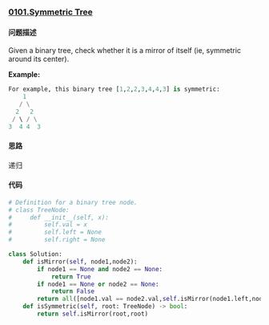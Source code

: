 ### [0101.Symmetric Tree](https://leetcode-cn.com/problems/symmetric-tree/)

#### 问题描述

Given a binary tree, check whether it is a mirror of itself (ie, symmetric around its center).

**Example:**
```python
For example, this binary tree [1,2,2,3,4,4,3] is symmetric:
    1
   / \
  2   2
 / \ / \
3  4 4  3
```

#### 思路
递归
#### 代码

```python
# Definition for a binary tree node.
# class TreeNode:
#     def __init__(self, x):
#         self.val = x
#         self.left = None
#         self.right = None

class Solution:
    def isMirror(self, node1,node2):
        if node1 == None and node2 == None:
            return True
        if node1 == None or node2 == None:
            return False
        return all([node1.val == node2.val,self.isMirror(node1.left,node2.right),self.isMirror(node1.right,node2.left)])
    def isSymmetric(self, root: TreeNode) -> bool:
        return self.isMirror(root,root)
```
